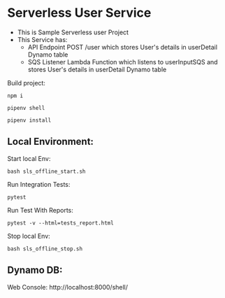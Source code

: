 # Serverless User Service

- This is Sample Serverless user Project
- This Service has:
    - API Endpoint POST /user which stores User's details in userDetail Dynamo table
    - SQS Listener Lambda Function which listens to userInputSQS and stores User's details in userDetail Dynamo table

Build project:

```
npm i

pipenv shell

pipenv install
```

## Local Environment:

Start local Env:

```
bash sls_offline_start.sh
```

Run Integration Tests:

```
pytest
```

Run Test With Reports:

```
pytest -v --html=tests_report.html

```

Stop local Env:

```
bash sls_offline_stop.sh
```

## Dynamo DB:

Web Console: http://localhost:8000/shell/

#### DynamoDB JavaScript Shell
List all tables:

```
dynamodb.listTables(function(err, data) {
    if (err) ppJson(err); 
    else ppJson(data); 
});
```

Scan userDetails table:

```
var params = {
    TableName: 'local-userDetails'
};
dynamodb.scan(params, function(err, data) {
    if (err) ppJson(err); 
    else ppJson(data);
});
```

Scan userDetails table for specific email attribute:

```
var input_email = 'test_api_user1@mail.com';
var params = {
    TableName: 'local-userDetails',
    FilterExpression: '#email = :value',
    ExpressionAttributeNames: { 
        '#email' : 'email'
    },
     ExpressionAttributeValues: {   
        ':value' : {'S' : input_email}
    }
};
dynamodb.scan(params, function(err, data) {
    if (err) ppJson(err); 
    else ppJson(data);
});
```

## SQS:

Push message in default SQS:

```
aws --endpoint-url http://localhost:9324 sqs send-message --queue-url http://localhost:9324/queue/default --message-body "{\"first_name\": \"Suyog\", \"last_name\": \"M\", \"email\": \"suyog@mail.com\", \"dob\": \"2000-11-11\"}"

```

Push message in default local-userInputSQS:

```
aws --endpoint-url http://localhost:9324 sqs send-message --queue-url http://localhost:9324/queue/local-userInputSQS --message-body "{\"first_name\": \"Suyog\", \"last_name\": \"M\", \"email\": \"suyog_sqs@mail.com\", \"dob\": \"2000-11-11\"}"

```

### Useful Links:
1. Serverless Offline:
   https://www.npmjs.com/package/serverless-offline

2. Serverless Dynamo DB Local: https://www.npmjs.com/package/serverless-dynamodb-local

3. Serverless Local SQS: https://www.npmjs.com/package/serverless-offline-sqs

4. Local SQS: https://hub.docker.com/r/roribio16/alpine-sqs/